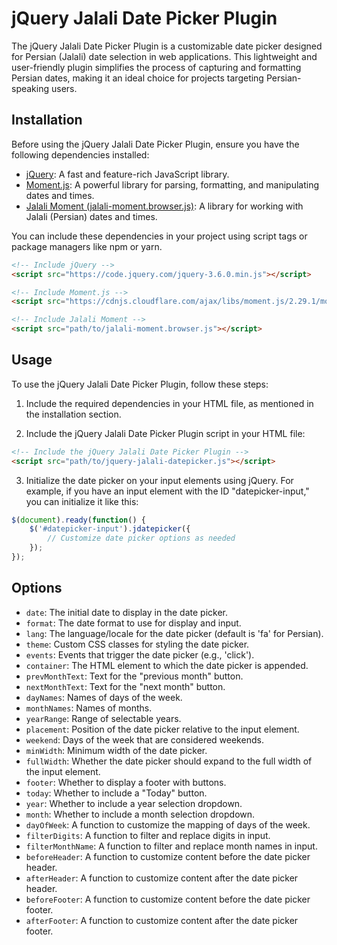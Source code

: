 # jQuery Jalali Date Picker Plugin

The jQuery Jalali Date Picker Plugin is a customizable date picker designed for Persian (Jalali) date selection in web applications. This lightweight and user-friendly plugin simplifies the process of capturing and formatting Persian dates, making it an ideal choice for projects targeting Persian-speaking users.

## Installation

Before using the jQuery Jalali Date Picker Plugin, ensure you have the following dependencies installed:

- [jQuery](https://jquery.com/): A fast and feature-rich JavaScript library.
- [Moment.js](https://momentjs.com/): A powerful library for parsing, formatting, and manipulating dates and times.
- [Jalali Moment (jalali-moment.browser.js)](https://github.com/jalalihaghjoo/jalali-moment): A library for working with Jalali (Persian) dates and times.

You can include these dependencies in your project using script tags or package managers like npm or yarn.

```html
<!-- Include jQuery -->
<script src="https://code.jquery.com/jquery-3.6.0.min.js"></script>

<!-- Include Moment.js -->
<script src="https://cdnjs.cloudflare.com/ajax/libs/moment.js/2.29.1/moment.min.js"></script>

<!-- Include Jalali Moment -->
<script src="path/to/jalali-moment.browser.js"></script>
```

## Usage

To use the jQuery Jalali Date Picker Plugin, follow these steps:

1. Include the required dependencies in your HTML file, as mentioned in the installation section.

2. Include the jQuery Jalali Date Picker Plugin script in your HTML file:


```html
<!-- Include the jQuery Jalali Date Picker Plugin -->
<script src="path/to/jquery-jalali-datepicker.js"></script>
```

3. Initialize the date picker on your input elements using jQuery. For example, if you have an input element with the ID "datepicker-input," you can initialize it like this:

```js
$(document).ready(function() {
    $('#datepicker-input').jdatepicker({
        // Customize date picker options as needed
    });
});
```

## Options

* `date`: The initial date to display in the date picker.
* `format`: The date format to use for display and input.
* `lang`: The language/locale for the date picker (default is 'fa' for Persian).
* `theme`: Custom CSS classes for styling the date picker.
* `events`: Events that trigger the date picker (e.g., 'click').
* `container`: The HTML element to which the date picker is appended.
* `prevMonthText`: Text for the "previous month" button.
* `nextMonthText`: Text for the "next month" button.
* `dayNames`: Names of days of the week.
* `monthNames`: Names of months.
* `yearRange`: Range of selectable years.
* `placement`: Position of the date picker relative to the input element.
* `weekend`: Days of the week that are considered weekends.
* `minWidth`: Minimum width of the date picker.
* `fullWidth`: Whether the date picker should expand to the full width of the input element.
* `footer`: Whether to display a footer with buttons.
* `today`: Whether to include a "Today" button.
* `year`: Whether to include a year selection dropdown.
* `month`: Whether to include a month selection dropdown.
* `dayOfWeek`: A function to customize the mapping of days of the week.
* `filterDigits`: A function to filter and replace digits in input.
* `filterMonthName`: A function to filter and replace month names in input.
* `beforeHeader`: A function to customize content before the date picker header.
* `afterHeader`: A function to customize content after the date picker header.
* `beforeFooter`: A function to customize content before the date picker footer.
* `afterFooter`: A function to customize content after the date picker footer.

